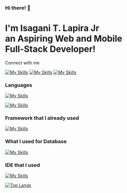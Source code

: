 ### Hi there! 👋

<h1>I'm Isagani T. Lapira Jr <br/> 
  an Aspiring Web and Mobile <br/> Full-Stack Developer!</h1>
<span>Connect with me</span>

[![My Skills](https://skillicons.dev/icons?i=twitter)](https://twitter.com/lapira_isagani) 
[![My Skills](https://skillicons.dev/icons?i=linkedin)](https://www.linkedin.com/in/isagani-lapira-jr-a5424b223/) 
[![My Skills](https://skillicons.dev/icons?i=instagram)](https://www.instagram.com/isagani_lapirajr/?igshid=MzNlNGNkZWQ4Mg%3D%3D&fbclid=IwAR3DWa1ew9MEF68mY8xBJYaPt2i4unl_B9-sLB1Yxom_Nh2eyKhMHaUfzgw)

<div>

  ### Languages
  [![My Skills](https://skillicons.dev/icons?i=java,kotlin,python,javascript,cs)](https://skillicons.dev)

  [![My Skills](https://skillicons.dev/icons?i=php,javascript,css,html)](https://skillicons.dev) 

  ### Framework that I already used
  [![My Skills](https://skillicons.dev/icons?i=jquery,tailwind,bootstrap)](https://skillicons.dev)

  ### What I used for Database
  [![My Skills](https://skillicons.dev/icons?i=firebase,mysql,sqlite)](https://skillicons.dev)

  ### IDE that I used
  [![My Skills](https://skillicons.dev/icons?i=vscode,eclipse,androidstudio)](https://skillicons.dev)

  [![Top Langs](https://github-readme-stats.vercel.app/api/top-langs/?username=Isagani-lapira&layout=donut)](https://github.com/anuraghazra/github-readme-stats)

</div>
